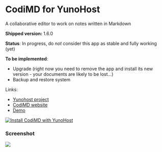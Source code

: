 # CodiMD for YunoHost

A collaborative editor to work on notes written in Markdown

**Shipped version:** 1.6.0

**Status**: In progress, do *not* consider this app as stable and fully working (yet)

**To be implemented**:
- Upgrade (right now you need to remove the app and install its new version - your documents are likely to be lost…)
- Backup and restore system

Links:
- [Yunohost project](https://yunohost.org)
- [CodiMD website](https://github.com/codimd/server/)
- [Demo](https://demo.codimd.org/)

[![Install CodiMD with YunoHost](https://install-app.yunohost.org/install-with-yunohost.png)](https://install-app.yunohost.org/?app=codimd)


### Screenshot

![](https://demo.codimd.org/screenshot.png)



